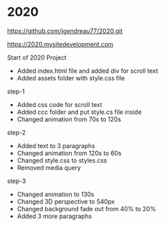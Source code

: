 # 2020

https://github.com/jgendreau77/2020.git

https://2020.mysitedevelopment.com

Start of 2020 Project
- Added index.html file and added div for scroll text 
- Added assets folder with style.css file

step-1
- Added css code for scroll text
- Added ccc folder and put style.cs file inside
- Changed animation from 70s to 120s

step-2
- Added text to 3 paragraphs
- Changed animation from 120s to 60s
- Changed style.css to styles.css
- Removed media query

step-3
- Changed animation to 130s
- Changed 3D perspective to 540px
- Changed background fade out from 40% to 20%
- Added 3 more paragraphs
